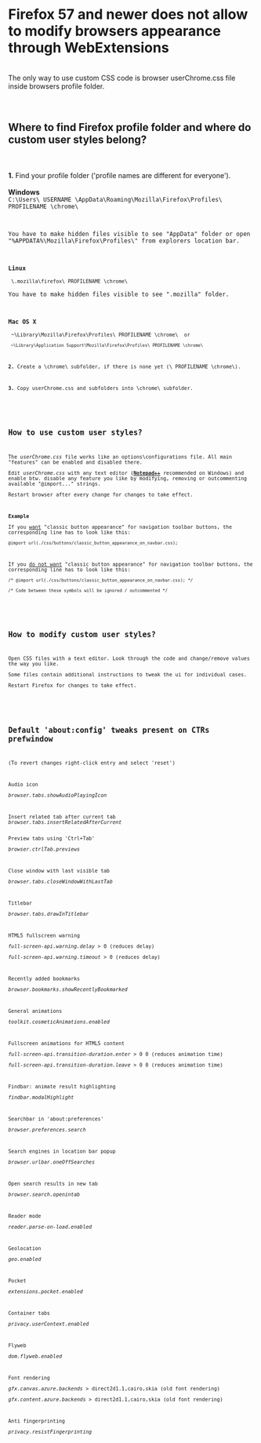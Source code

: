 <h1>Firefox 57 and newer does not allow to modify browsers appearance through WebExtensions</h1></br>
The only way to use custom CSS code is browser userChrome.css file inside browsers profile folder.</br>
</br>
</br>
<h2>Where to find Firefox profile folder and where do custom user styles belong?</h2></br>
</br>
<b>1.</b> Find your profile folder ('profile names are different for everyone').</br>
</br>
<b>Windows</b></br>
<code>C:\Users\ USERNAME \AppData\Roaming\Mozilla\Firefox\Profiles\ PROFILENAME \chrome\ <c/ode></br>
</br>
You have to make hidden files visible to see "AppData" folder or open "%APPDATA%\Mozilla\Firefox\Profiles\" from explorers location bar.</br>
</br>
<b>Linux</b></br>
<code> \.mozilla\firefox\ PROFILENAME \chrome\ </code></br>
You have to make hidden files visible to see ".mozilla" folder.</br>
</br>
<b>Mac OS X</b></br>
<code> ~\Library\Mozilla\Firefox\Profiles\ PROFILENAME \chrome\ <c/ode> or</br>
<code> ~\Library\Application Support\Mozilla\Firefox\Profiles\ PROFILENAME \chrome\ </code></br>
</br>
<b>2.</b> Create a \chrome\ subfolder, if there is none yet (\ PROFILENAME \chrome\).</br>
</br>
<b>3.</b> Copy userChrome.css and subfolders into \chrome\ subfolder.</br>
</br>
</br>
<h2>How to use custom user styles?</h2></br>
The <i>userChrome.css</i> file works like an options\configurations file. All main "features" can be enabled and disabled there.</br>
Edit <i>userChrome.css</i> with any text editor (<b><a href=https://notepad-plus-plus.org/download/>Notepad++</a></b> recommended on Windows) and enable btw. disable any feature you like by modifying, removing or outcommenting available "@import..." strings.</br>
Restart browser after every change for changes to take effect.</br>
</br>
<b>Example</b></br>
If you <u>want</u> "classic button appearance" for navigation toolbar buttons, the corresponding line has to look like this:</br>
<code>@import url(./css/buttons/classic_button_appearance_on_navbar.css);</code></br>
</br>
If you <u>do not want</u> "classic button appearance" for navigation toolbar buttons, the corresponding line has to look like this:</br>
<code>/* @import url(./css/buttons/classic_button_appearance_on_navbar.css); */</code></br>
<code>/* Code between these symbols will be ignored / outcommented */</code></br>
</br>
</br>
<h2>How to modify custom user styles?</h2></br>
Open CSS files with a text editor. Look through the code and change/remove values the way you like.</br>
Some files contain additional instructions to tweak the ui for individual cases.</br>
Restart Firefox for changes to take effect.</br>
</br>
</br>
<h2>Default 'about:config' tweaks present on CTRs prefwindow</h2></br>
(To revert changes right-click entry and select 'reset')</br>
</br>
Audio icon</br>
<i>browser.tabs.showAudioPlayingIcon</i></br>
</br>
Insert related tab after current tab
<i>browser.tabs.insertRelatedAfterCurrent</i>
</br>
Preview tabs using 'Ctrl+Tab'</br>
<i>browser.ctrlTab.previews</i></br>
</br>
Close window with last visible tab</br>
<i>browser.tabs.closeWindowWithLastTab</i></br>
</br>
Titlebar</br>
<i>browser.tabs.drawInTitlebar</i></br>
</br>
HTML5 fullscreen warning</br>
<i>full-screen-api.warning.delay</i> > 0 (reduces delay)</br>
<i>full-screen-api.warning.timeout</i> > 0 (reduces delay)</br>
</br>
Recently added bookmarks</br>
<i>browser.bookmarks.showRecentlyBookmarked</i></br>
</br>
General animations</br>
<i>toolkit.cosmeticAnimations.enabled</i></br>
</br>
Fullscreen animations for HTML5 content</br>
<i>full-screen-api.transition-duration.enter</i> > 0 0 (reduces animation time)</br>
<i>full-screen-api.transition-duration.leave</i> > 0 0 (reduces animation time)</br>
</br>
Findbar: animate result highlighting</br>
<i>findbar.modalHighlight</i></br>
</br>
Searchbar in 'about:preferences'</br>
<i>browser.preferences.search</i></br>
</br>
Search engines in location bar popup</br>
<i>browser.urlbar.oneOffSearches</i></br>
</br>
Open search results in new tab</br>
<i>browser.search.openintab</i></br>
</br>
Reader mode</br>
<i>reader.parse-on-load.enabled</i></br>
</br>
Geolocation</br>
<i>geo.enabled</i></br>
</br>
Pocket</br>
<i>extensions.pocket.enabled</i></br>
</br>
Container tabs</br>
<i>privacy.userContext.enabled</i></br>
</br>
Flyweb</br>
<i>dom.flyweb.enabled</i></br>
</br>
Font rendering</br>
<i>gfx.canvas.azure.backends</i> > direct2d1.1,cairo,skia (old font rendering)</br>
<i>gfx.content.azure.backends</i> > direct2d1.1,cairo,skia (old font rendering)</br>
</br>
Anti fingerprinting</br>
<i>privacy.resistFingerprinting</i></br>



